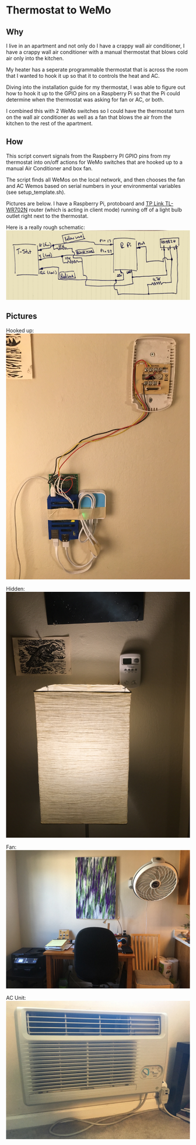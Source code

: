 # Thermostat to WeMo

## Why

I live in an apartment and not only do I have a crappy wall air conditioner, I have a crappy wall air conditioner with a manual thermostat that blows cold air only into the kitchen.

My heater has a seperate programmable thermostat that is across the room that I wanted to hook it up so that it to controls the heat and AC.

Diving into the installation guide for my thermostat, I was able to figure out how to hook it up to the GPIO pins on a Raspberry Pi so that the Pi could determine when the thermostat was asking for fan or AC, or both.

I combined this with 2 WeMo switches so I could have the thermostat turn on the wall air conditioner as well as a fan that blows the air from the kitchen to the rest of the apartment.

## How

This script convert signals from the Raspberry PI GPIO pins from my thermostat into on/off actions for WeMo switches that are hooked up to a manual Air Conditioner and box fan.

The script finds all WeMos on the local network, and then chooses the fan and AC Wemos based on serial numbers in your environmental variables (see setup\_template.sh).

Pictures are below. I have a Raspberry Pi, protoboard and [TP Link TL-WR702N](http://www.amazon.com/TP-LINK-TL-WR702N-Wireless-Repeater-150Mbps/dp/B007PTCFFW?ie=UTF8&psc=1&redirect=true&ref_=oh_aui_detailpage_o09_s00) router (which is acting in client mode) running off of a light bulb outlet right next to the thermostat.

Here is a really rough schematic:
![Schematic](schematic.jpg)


## Pictures

Hooked up:
![Thermostat](pictures/thermostat.jpg)

Hidden:
![Covered Thermostat](pictures/installed.jpg)

Fan:
![Fan](pictures/fan.jpg)

AC Unit:
![AC Unit](pictures/air_conditioner.jpg)
